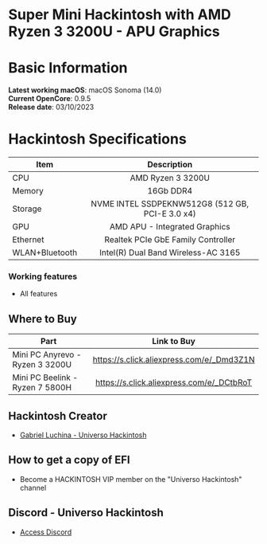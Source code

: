 # Super Mini Hackintosh with AMD Ryzen 3 3200U - APU Graphics

# Basic Information

**Latest working macOS**: macOS Sonoma (14.0)
<br>
**Current OpenCore**: 0.9.5
<br>
**Release date**: 03/10/2023

# Hackintosh Specifications
|Item|Description|
|-|:-------:|
|CPU|AMD Ryzen 3 3200U|
|Memory|16Gb DDR4|
|Storage|NVME INTEL SSDPEKNW512G8 (512 GB, PCI-E 3.0 x4)|
|GPU|AMD APU - Integrated Graphics|
|Ethernet|Realtek PCIe GbE Family Controller|
|WLAN+Bluetooth|Intel(R) Dual Band Wireless-AC 3165|

### Working features
- All features

## Where to Buy

|Part|Link to Buy|
|-|:-------:|
|Mini PC Anyrevo - Ryzen 3 3200U|https://s.click.aliexpress.com/e/_Dmd3Z1N|
|Mini PC Beelink - Ryzen 7 5800H|https://s.click.aliexpress.com/e/_DCtbRoT|

## Hackintosh Creator
- [Gabriel Luchina - Universo Hackintosh](https://luchina.com.br)

## How to get a copy of EFI
- Become a HACKINTOSH VIP member on the "Universo Hackintosh" channel

## Discord - Universo Hackintosh
- [Access Discord](https://discord.universohackintosh.com.br)
